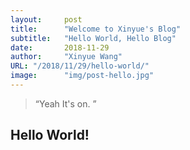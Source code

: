 ```yaml
---
layout:     post
title:      "Welcome to Xinyue's Blog"
subtitle:   "Hello World, Hello Blog"
date:       2018-11-29
author:     "Xinyue Wang"
URL: "/2018/11/29/hello-world/"
image:      "img/post-hello.jpg"
---
```


> “Yeah It's on. ”


## Hello World!
